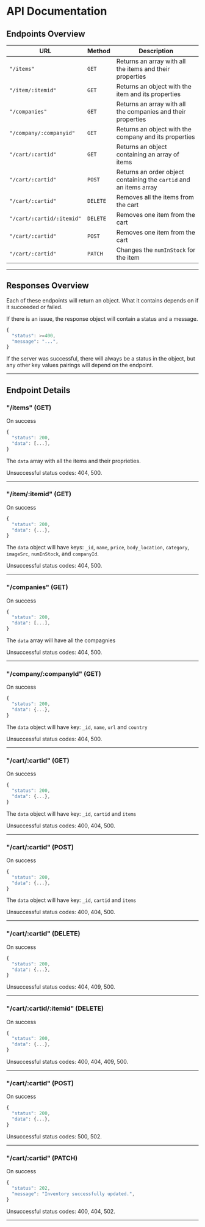 # API Documentation

## Endpoints Overview

| URL                    | Method | Description                                                    |
| ---------------------- | ------ | -------------------------------------------------------------- |
| `"/items"`             | `GET`  | Returns an array with all the items and their properties       |
| `"/item/:itemid"`             | `GET`  | Returns an object  with the item and its properties       |
| `"/companies"`             | `GET`  | Returns an array with all the companies and their properties       |
| `"/company/:companyid"`             | `GET`  | Returns an object  with the company and its properties       |
| `"/cart/:cartid"`             | `GET`  | Returns an object containing an array of items      |
| `"/cart/:cartid"`             | `POST`  | Returns an order object containing the `cartid` and an items array      |
| `"/cart/:cartid"`             | `DELETE`  | Removes all the items from the cart|
| `"/cart/:cartid/:itemid"`             | `DELETE`  | Removes one item from the cart|
| `"/cart/:cartid"`             | `POST`  | Removes one item from the cart|
| `"/cart/:cartid"`             | `PATCH`  | Changes the `numInStock` for the item|
---

## Responses Overview

Each of these endpoints will return an object. What it contains depends on if it succeeded or failed.

If there is an issue, the response object will contain a status and a message.

```js
{
  "status": >=400,
  "message": "...",
}
```

If the server was successful, there will always be a status in the object, but any other key values pairings will depend on the endpoint.

---

## Endpoint Details

### "/items" (GET)

On success
```js
{
  "status": 200,
  "data": [...],
}
```

The `data` array with all the items and their proprieties.

Unsuccessful status codes: 404, 500.

---

### "/item/:itemid" (GET)

On success
```js
{
  "status": 200,
  "data": {...},
}
```

The `data` object will have keys: `_id`, `name`, `price`, `body_location`, `category`, `imageSrc`, `numInStock`, and `companyId`.

Unsuccessful status codes: 404, 500.

---

### "/companies" (GET)

On success
```js
{
  "status": 200,
  "data": [...],
}
```

The `data` array will have all the compagnies

Unsuccessful status codes: 404, 500.

---

### "/company/:companyId" (GET)

On success
```js
{
  "status": 200,
  "data": {...},
}
```

The `data` object will have key: `_id`, `name`, `url` and `country`

Unsuccessful status codes: 404, 500.

---

### "/cart/:cartid" (GET)

On success
```js
{
  "status": 200,
  "data": {...},
}
```

The `data` object will have key: `_id`, `cartid` and `items`

Unsuccessful status codes: 400, 404, 500.

---

### "/cart/:cartid" (POST)

On success
```js
{
  "status": 200,
  "data": {...},
}
```

The `data` object will have key: `_id`, `cartid` and `items`

Unsuccessful status codes: 400, 404, 500.

---

### "/cart/:cartid" (DELETE)

On success
```js
{
  "status": 200,
  "data": {...},
}
```

Unsuccessful status codes: 404, 409, 500.

---

### "/cart/:cartid/:itemid" (DELETE)

On success
```js
{
  "status": 200,
  "data": {...},
}
```

Unsuccessful status codes: 400, 404, 409, 500.

---

### "/cart/:cartid" (POST)

On success
```js
{
  "status": 200,
  "data": {...},
}
```

Unsuccessful status codes: 500, 502.

---

### "/cart/:cartid" (PATCH)

On success
```js
{
  "status": 202,
  "message": "Inventory successfully updated.",
}
```

Unsuccessful status codes: 400, 404, 502.

---